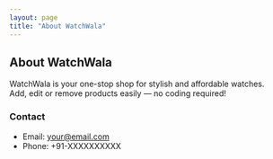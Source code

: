 ```yaml
---
layout: page
title: "About WatchWala"
---
```


## About WatchWala

WatchWala is your one-stop shop for stylish and affordable watches.  
Add, edit or remove products easily — no coding required!

### Contact

- Email: your@email.com
- Phone: +91-XXXXXXXXXX